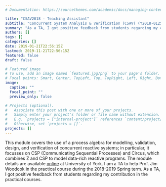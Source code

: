 ```yaml
---
# Documentation: https://sourcethemes.com/academic/docs/managing-content/

title: "CSAV2018 - Teaching Assistant"
subtitle: "Concurrent System Analysis & Verification (CSAV) (Y2018-012568)"
summary: "As a TA, I got positive feedback from students regarding my contribution in the practical courses."
authors: []
tags: []
categories: []
date: 2019-01-21T22:56:15Z
lastmod: 2019-11-21T22:56:15Z
featured: false
draft: false

# Featured image
# To use, add an image named `featured.jpg/png` to your page's folder.
# Focal points: Smart, Center, TopLeft, Top, TopRight, Left, Right, BottomLeft, Bottom, BottomRight.
image:
  caption: ""
  focal_point: ""
  preview_only: false

# Projects (optional).
#   Associate this post with one or more of your projects.
#   Simply enter your project's folder or file name without extension.
#   E.g. `projects = ["internal-project"]` references `content/project/deep-learning/index.md`.
#   Otherwise, set `projects = []`.
projects: []
---
```


This module covers the use of a process algebra for modelling, validation, design, and verification of concurrent reactive systems; in particular, it focusses on CSP (Communicating Sequential Processes) and Circus, which combines Z and CSP to model data-rich reactive programs. The module details are available [online](https://www.york.ac.uk/students/studying/manage/programmes/module-catalogue/module/COM00020H/2018-19) at University of York. I am a TA to help Prof. Jim Woodcok in the practical course during the 2018-2019 Spring term. As a TA, I got positive feedback from students regarding my contribution in the practical courses.
